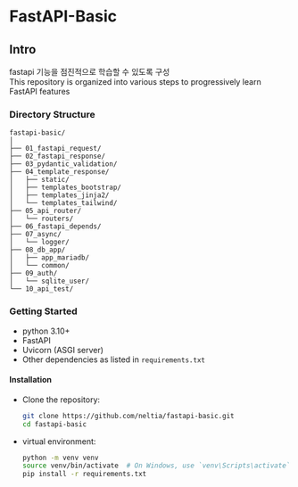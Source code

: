 # FastAPI-Basic
## Intro
fastapi 기능을 점진적으로 학습할 수 있도록 구성 <br>
This repository is organized into various steps to progressively learn FastAPI features

### Directory Structure

```plaintext
fastapi-basic/
│
├── 01_fastapi_request/
├── 02_fastapi_response/
├── 03_pydantic_validation/
├── 04_template_response/
│   ├── static/
│   ├── templates_bootstrap/
│   ├── templates_jinja2/
│   └── templates_tailwind/
├── 05_api_router/
│   └── routers/
├── 06_fastapi_depends/
├── 07_async/
│   └── logger/
├── 08_db_app/
│   ├── app_mariadb/
│   └── common/
├── 09_auth/
│   └── sqlite_user/
└── 10_api_test/
```

### Getting Started
- python 3.10+
- FastAPI
- Uvicorn (ASGI server)
- Other dependencies as listed in `requirements.txt`

#### Installation
- Clone the repository:
   ```bash
   git clone https://github.com/neltia/fastapi-basic.git
   cd fastapi-basic
   ```

- virtual environment:
    ```bash
    python -m venv venv
    source venv/bin/activate  # On Windows, use `venv\Scripts\activate`
    pip install -r requirements.txt
    ```
